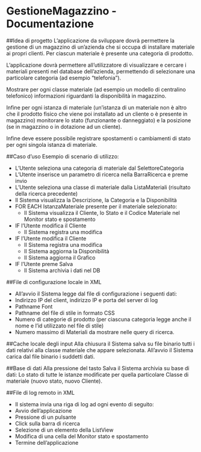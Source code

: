 # GestioneMagazzino - Documentazione

##Idea di progetto
L’applicazione da sviluppare dovrà permettere la gestione di un magazzino di un’azienda che si occupa di installare materiale ai propri clienti. Per ciascun materiale è presente una categoria di prodotto.

L’applicazione dovrà permettere all’utilizzatore di visualizzare e cercare i materiali presenti nel database dell’azienda, permettendo di selezionare una particolare categoria (ad esempio “telefonia”).

Mostrare per ogni classe materiale (ad esempio un modello di centralino telefonico) informazioni riguardanti la disponibilità in magazzino. 

Infine per ogni istanza di materiale (un’istanza di un materiale non è altro che il prodotto fisico che viene poi installato ad un cliente o è presente in magazzino) monitorare lo stato (funzionante o danneggiato) e la posizione (se in magazzino o in dotazione ad un cliente).

Infine deve essere possibile registrare spostamenti o cambiamenti di stato per ogni singola istanza di materiale.

##Caso d’uso
Esempio di scenario di utilizzo:
*  L’Utente seleziona una categoria di materiale dal SelettoreCategoria
*  L’Utente inserisce un parametro di ricerca nella BarraRicerca e preme invio
*  L’Utente seleziona una classe di materiale dalla ListaMateriali (risultato della ricerca precedente)
*  Il Sistema visualizza la Descrizione, la Categoria e la Disponibilità
*  FOR EACH IstanzaMateriale presente per il materiale selezionato:
   *  Il Sistema visualizza il Cliente, lo Stato e il Codice Materiale nel Monitor stato e spostamento
*  IF l’Utente modifica il Cliente 
   *  Il Sistema registra una modifica
*  IF l’Utente modifica il Cliente 
   *  Il Sistema registra una modifica
   *  Il Sistema aggiorna la Disponibilità
   *  Il Sistema aggiorna il Grafico 
*  IF l’Utente preme Salva
   *  Il Sistema archivia i dati nel DB

##File di configurazione locale in XML
 * All’avvio il Sistema legge dal file di configurazione i seguenti dati:
 * Indirizzo IP del client, indirizzo IP e porta del server di log
 * Pathname Font
 * Pathname del file di stile in formato CSS
 * Numero di categorie di prodotto (per ciascuna categoria legge anche il nome e l’id utilizzato nel file di stile)
 * Numero massimo di Materiali da mostrare nelle query di ricerca.

##Cache locale degli input
Alla chiusura il Sistema salva su file binario tutti i dati relativi alla classe materiale che appare selezionata.
All’avvio il Sistema carica dal file binario i suddetti dati.

##Base di dati
Alla pressione del tasto Salva il Sistema archivia su base di dati:
Lo stato di tutte le istanze modificate per quella particolare Classe di materiale (nuovo stato, nuovo Cliente).

##File di log remoto in XML
* Il sistema invia una riga di log ad ogni evento di seguito:
* Avvio dell’applicazione
* Pressione di un pulsante
* Click sulla barra di ricerca
* Selezione di un elemento della ListView
* Modifica di una cella del Monitor stato e spostamento
* Termine dell’applicazione

